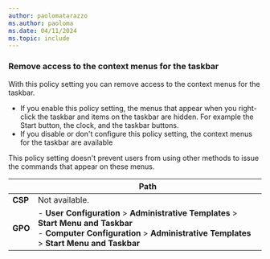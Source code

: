 ```yaml
---
author: paolomatarazzo
ms.author: paoloma
ms.date: 04/11/2024
ms.topic: include
---
```


### Remove access to the context menus for the taskbar

With this policy setting you can remove access to the context menus for the taskbar.

- If you enable this policy setting, the menus that appear when you right-click the taskbar and items on the taskbar are hidden. For example the Start button, the clock, and the taskbar buttons.
- If you disable or don't configure this policy setting, the context menus for the taskbar are available

This policy setting doesn't prevent users from using other methods to issue the commands that appear on these menus.

|  | Path |
|--|--|
| **CSP** | Not available. |
| **GPO** | - **User Configuration** > **Administrative Templates** > **Start Menu and Taskbar**<br>- **Computer Configuration** > **Administrative Templates** > **Start Menu and Taskbar** |
